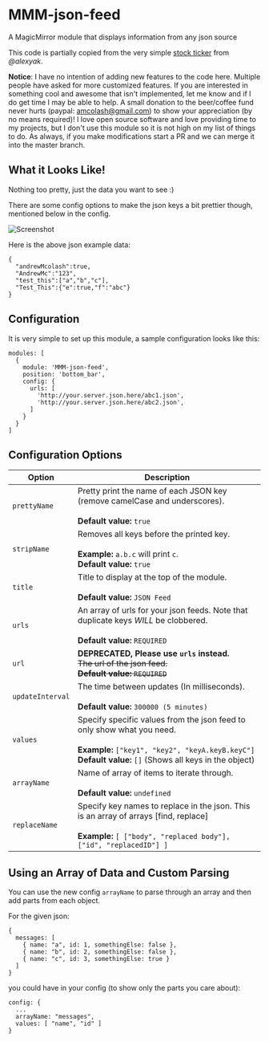 # MMM-json-feed
A MagicMirror module that displays information from any json source

This code is partially copied from the very simple [stock ticker](https://github.com/alexyak/stocks) from _@alexyak_.

__Notice__: I have no intention of adding new features to the code here. Multiple people have asked for more customized features. If you are interested in something cool and awesome that isn't implemented, let me know and if I do get time I may be able to help. A small donation to the beer/coffee fund never hurts (paypal: amcolash@gmail.com) to show your appreciation (by no means required)! I love open source software and love providing time to my projects, but I don't use this module so it is not high on my list of things to do. As always, if you make modifications start a PR and we can merge it into the master branch.

## What it Looks Like!
Nothing too pretty, just the data you want to see :)

There are some config options to make the json keys a bit prettier though, mentioned below in the config.

![Screenshot](https://raw.githubusercontent.com/amcolash/MMM-json-feed/master/Screenshot.png)

Here is the above json example data:
```
{
  "andrewMcolash":true,
  "AndrewMc":"123",
  "test_this":["a","b","c"],
  "Test_This":{"e":true,"f":"abc"}
}
```

## Configuration
It is very simple to set up this module, a sample configuration looks like this:

```
modules: [
  {
    module: 'MMM-json-feed',
    position: 'bottom_bar',
    config: {
      urls: [
        'http://your.server.json.here/abc1.json',
        'http://your.server.json.here/abc2.json',
      ]
    }
  }
]
```

## Configuration Options

| Option               | Description
| -------------------- | -----------
| `prettyName`         | Pretty print the name of each JSON key (remove camelCase and underscores). <br><br> **Default value:** `true`
| `stripName`          | Removes all keys before the printed key. <br><br>**Example:** `a.b.c` will print `c`.<br> **Default value:** `true`
| `title`              | Title to display at the top of the module. <br><br> **Default value:** `JSON Feed`
| `urls`               | An array of urls for your json feeds. Note that duplicate keys *WILL* be clobbered.<br><br> **Default value:** `REQUIRED`
| `url`                | **DEPRECATED, Please use `urls` instead.**<br>~~The url of the json feed. <br> **Default value:** `REQUIRED`~~
| `updateInterval`     | The time between updates (In milliseconds). <br><br> **Default value:** `300000 (5 minutes)`
| `values`             | Specify specific values from the json feed to only show what you need. <br><br>**Example:** `["key1", "key2", "keyA.keyB.keyC"]`<br> **Default value:** `[]` (Shows all keys in the object)
| `arrayName`          | Name of array of items to iterate through.<br><br> **Default value:** `undefined`
| `replaceName`        | Specify key names to replace in the json. This is an array of arrays [find, replace]<br><br>**Example:** `[ ["body", "replaced body"], ["id", "replacedID"] ]`<br>

## Using an Array of Data and Custom Parsing
You can use the new config `arrayName` to parse through an array and then add parts from each object.

For the given json:
```
{
  messages: [
    { name: "a", id: 1, somethingElse: false },
    { name: "b", id: 2, somethingElse: false },
    { name: "c", id: 3, somethingElse: true }
  ]
}
```
you could have in your config (to show only the parts you care about):
```
config: {
  ...
  arrayName: "messages",
  values: [ "name", "id" ]
}
```